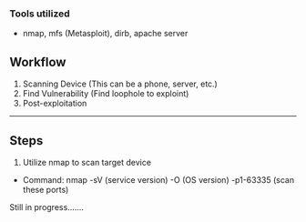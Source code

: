 ### Tools utilized

 * nmap, mfs (Metasploit), dirb, apache server
 
## Workflow

1. Scanning Device (This can be a phone, server, etc.)
2. Find Vulnerability (Find loophole to exploint)
3. Post-exploitation 
-----------------------------------------------------------

## Steps

 1. Utilize nmap to scan target device
 * Command: nmap <insert ip addr here> -sV (service version) -O (OS version) -p1-63335 (scan these ports)
 
 Still in progress.......
